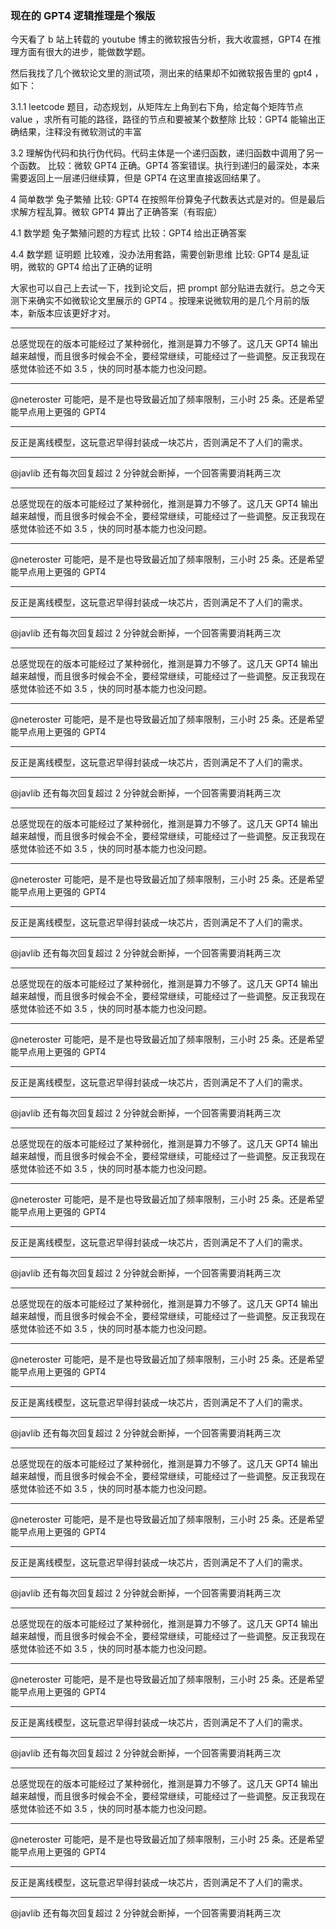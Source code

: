 ### 现在的 GPT4 逻辑推理是个猴版

今天看了 b 站上转载的 youtube 博主的微软报告分析，我大收震撼，GPT4 在推理方面有很大的进步，能做数学题。

然后我找了几个微软论文里的测试项，测出来的结果却不如微软报告里的 gpt4 ，如下：

3.1.1 leetcode 题目，动态规划，从矩阵左上角到右下角，给定每个矩阵节点 value ，求所有可能的路径，路径的节点和要被某个数整除
比较：GPT4 能输出正确结果，注释没有微软测试的丰富

3.2 理解伪代码和执行伪代码。代码主体是一个递归函数，递归函数中调用了另一个函数。
比较：微软 GPT4 正确。GPT4 答案错误。执行到递归的最深处，本来需要返回上一层递归继续算，但是 GPT4 在这里直接返回结果了。

4 简单数学 兔子繁殖
比较:  GPT4 在按照年份算兔子代数表达式是对的。但是最后求解方程乱算。微软 GPT4 算出了正确答案（有瑕疵）

4.1 数学题 兔子繁殖问题的方程式
比较：GPT4 给出正确答案

4.4 数学题 证明题 比较难，没办法用套路，需要创新思维
比较:  GPT4 是乱证明，微软的 GPT4 给出了正确的证明

大家也可以自己上去试一下，找到论文后，把 prompt 部分贴进去就行。总之今天测下来确实不如微软论文里展示的 GPT4 。按理来说微软用的是几个月前的版本，新版本应该更好才对。

---------------------------------------------------

总感觉现在的版本可能经过了某种弱化，推测是算力不够了。这几天 GPT4 输出越来越慢，而且很多时候会不全，要经常继续，可能经过了一些调整。反正我现在感觉体验还不如 3.5 ，快的同时基本能力也没问题。

---------------------------------------------------

@neteroster 可能吧，是不是也导致最近加了频率限制，三小时 25 条。还是希望能早点用上更强的 GPT4

---------------------------------------------------

反正是离线模型，这玩意迟早得封装成一块芯片，否则满足不了人们的需求。

---------------------------------------------------

@javlib 还有每次回复超过 2 分钟就会断掉，一个回答需要消耗两三次

---------------------------------------------------

总感觉现在的版本可能经过了某种弱化，推测是算力不够了。这几天 GPT4 输出越来越慢，而且很多时候会不全，要经常继续，可能经过了一些调整。反正我现在感觉体验还不如 3.5 ，快的同时基本能力也没问题。

---------------------------------------------------

@neteroster 可能吧，是不是也导致最近加了频率限制，三小时 25 条。还是希望能早点用上更强的 GPT4

---------------------------------------------------

反正是离线模型，这玩意迟早得封装成一块芯片，否则满足不了人们的需求。

---------------------------------------------------

@javlib 还有每次回复超过 2 分钟就会断掉，一个回答需要消耗两三次

---------------------------------------------------

总感觉现在的版本可能经过了某种弱化，推测是算力不够了。这几天 GPT4 输出越来越慢，而且很多时候会不全，要经常继续，可能经过了一些调整。反正我现在感觉体验还不如 3.5 ，快的同时基本能力也没问题。

---------------------------------------------------

@neteroster 可能吧，是不是也导致最近加了频率限制，三小时 25 条。还是希望能早点用上更强的 GPT4

---------------------------------------------------

反正是离线模型，这玩意迟早得封装成一块芯片，否则满足不了人们的需求。

---------------------------------------------------

@javlib 还有每次回复超过 2 分钟就会断掉，一个回答需要消耗两三次

---------------------------------------------------

总感觉现在的版本可能经过了某种弱化，推测是算力不够了。这几天 GPT4 输出越来越慢，而且很多时候会不全，要经常继续，可能经过了一些调整。反正我现在感觉体验还不如 3.5 ，快的同时基本能力也没问题。

---------------------------------------------------

@neteroster 可能吧，是不是也导致最近加了频率限制，三小时 25 条。还是希望能早点用上更强的 GPT4

---------------------------------------------------

反正是离线模型，这玩意迟早得封装成一块芯片，否则满足不了人们的需求。

---------------------------------------------------

@javlib 还有每次回复超过 2 分钟就会断掉，一个回答需要消耗两三次

---------------------------------------------------

总感觉现在的版本可能经过了某种弱化，推测是算力不够了。这几天 GPT4 输出越来越慢，而且很多时候会不全，要经常继续，可能经过了一些调整。反正我现在感觉体验还不如 3.5 ，快的同时基本能力也没问题。

---------------------------------------------------

@neteroster 可能吧，是不是也导致最近加了频率限制，三小时 25 条。还是希望能早点用上更强的 GPT4

---------------------------------------------------

反正是离线模型，这玩意迟早得封装成一块芯片，否则满足不了人们的需求。

---------------------------------------------------

@javlib 还有每次回复超过 2 分钟就会断掉，一个回答需要消耗两三次

---------------------------------------------------

总感觉现在的版本可能经过了某种弱化，推测是算力不够了。这几天 GPT4 输出越来越慢，而且很多时候会不全，要经常继续，可能经过了一些调整。反正我现在感觉体验还不如 3.5 ，快的同时基本能力也没问题。

---------------------------------------------------

@neteroster 可能吧，是不是也导致最近加了频率限制，三小时 25 条。还是希望能早点用上更强的 GPT4

---------------------------------------------------

反正是离线模型，这玩意迟早得封装成一块芯片，否则满足不了人们的需求。

---------------------------------------------------

@javlib 还有每次回复超过 2 分钟就会断掉，一个回答需要消耗两三次

---------------------------------------------------

总感觉现在的版本可能经过了某种弱化，推测是算力不够了。这几天 GPT4 输出越来越慢，而且很多时候会不全，要经常继续，可能经过了一些调整。反正我现在感觉体验还不如 3.5 ，快的同时基本能力也没问题。

---------------------------------------------------

@neteroster 可能吧，是不是也导致最近加了频率限制，三小时 25 条。还是希望能早点用上更强的 GPT4

---------------------------------------------------

反正是离线模型，这玩意迟早得封装成一块芯片，否则满足不了人们的需求。

---------------------------------------------------

@javlib 还有每次回复超过 2 分钟就会断掉，一个回答需要消耗两三次

---------------------------------------------------

总感觉现在的版本可能经过了某种弱化，推测是算力不够了。这几天 GPT4 输出越来越慢，而且很多时候会不全，要经常继续，可能经过了一些调整。反正我现在感觉体验还不如 3.5 ，快的同时基本能力也没问题。

---------------------------------------------------

@neteroster 可能吧，是不是也导致最近加了频率限制，三小时 25 条。还是希望能早点用上更强的 GPT4

---------------------------------------------------

反正是离线模型，这玩意迟早得封装成一块芯片，否则满足不了人们的需求。

---------------------------------------------------

@javlib 还有每次回复超过 2 分钟就会断掉，一个回答需要消耗两三次

---------------------------------------------------

总感觉现在的版本可能经过了某种弱化，推测是算力不够了。这几天 GPT4 输出越来越慢，而且很多时候会不全，要经常继续，可能经过了一些调整。反正我现在感觉体验还不如 3.5 ，快的同时基本能力也没问题。

---------------------------------------------------

@neteroster 可能吧，是不是也导致最近加了频率限制，三小时 25 条。还是希望能早点用上更强的 GPT4

---------------------------------------------------

反正是离线模型，这玩意迟早得封装成一块芯片，否则满足不了人们的需求。

---------------------------------------------------

@javlib 还有每次回复超过 2 分钟就会断掉，一个回答需要消耗两三次

---------------------------------------------------

总感觉现在的版本可能经过了某种弱化，推测是算力不够了。这几天 GPT4 输出越来越慢，而且很多时候会不全，要经常继续，可能经过了一些调整。反正我现在感觉体验还不如 3.5 ，快的同时基本能力也没问题。

---------------------------------------------------

@neteroster 可能吧，是不是也导致最近加了频率限制，三小时 25 条。还是希望能早点用上更强的 GPT4

---------------------------------------------------

反正是离线模型，这玩意迟早得封装成一块芯片，否则满足不了人们的需求。

---------------------------------------------------

@javlib 还有每次回复超过 2 分钟就会断掉，一个回答需要消耗两三次

